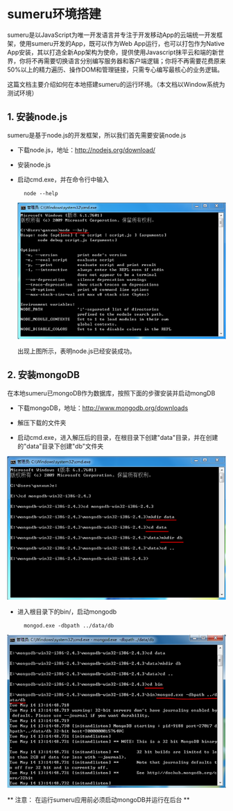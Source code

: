 # sumeru环境搭建

sumeru是以JavaScript为唯一开发语言并专注于开发移动App的云端统一开发框架，使用sumeru开发的App，既可以作为Web App运行，也可以打包作为Native App安装，其以打造全新App架构为使命，提供使用Javascript抹平云和端的新世界，你将不再需要切换语言分别编写服务器和客户端逻辑；你将不再需要花费原来50%以上的精力遍历、操作DOM和管理链接，只需专心编写最核心的业务逻辑。

这篇文档主要介绍如何在本地搭建sumeru的运行环境。（本文档以Window系统为测试环境）

## 1. 安装node.js

sumeru是基于node.js的开发框架，所以我们首先需要安装node.js

* 下载node.js，地址：<http://nodejs.org/download/>

* 安装node.js

* 启动cmd.exe，并在命令行中输入

		node --help
		
	![](images/nodecommand.png)
	
	出现上图所示，表明node.js已经安装成功。

## 2. 安装mongoDB

在本地sumeru已mongoDB作为数据库，按照下面的步骤安装并启动mongDB

* 下载mongoDB，地址：<http://www.mongodb.org/downloads>

* 解压下载的文件夹

* 启动cmd.exe，进入解压后的目录，在根目录下创建"data"目录，并在创建的"data"目录下创建"db"文件夹

![](images/mongodb.png)


* 进入根目录下的bin/，启动mongodb

		mongod.exe -dbpath ../data/db	
		

![](images/startmongo.png)


** 注意： 在运行sumeru应用前必须启动mongoDB并运行在后台 **





   